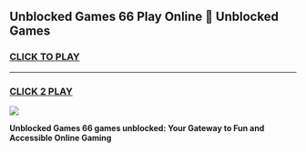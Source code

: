 
## Unblocked Games 66 Play Online 👋 Unblocked Games
<h3>
<a href="https://premium.freeplayer.one?title=Unblocked_Games_66&ref=19F">CLICK TO PLAY</a></h3>
<hr>

<h3>
<a href="https://premium.freeplayer.one?title=Unblocked_Games_66&ref=19F">CLICK 2 PLAY</a>
  
</h3>

<a href="https://premium.freeplayer.one?title=Unblocked_Games_66&ref=19F"><img src="https://clearcache.store/games.png"></a>


**Unblocked Games 66 games unblocked: Your Gateway to Fun and Accessible Online Gaming**
